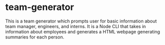 # team-generator
This is a team generator which prompts user for basic information about team manager, engineers, and interns.  It is a Node CLI that takes in information about employees and generates a HTML webpage generating summaries for each person.  
